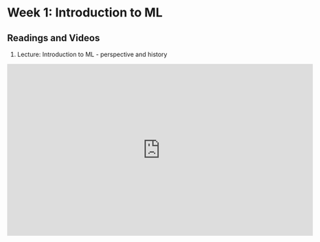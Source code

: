 # Week 1: Introduction to ML


## Readings and Videos 

1. Lecture: Introduction to ML - perspective and history
<iframe width="712" height="401" src="https://www.youtube.com/embed/zdSiYs8zSJQ" title="MIT6036L01b 1" frameborder="0" allow="accelerometer; autoplay; clipboard-write; encrypted-media; gyroscope; picture-in-picture; web-share" referrerpolicy="strict-origin-when-cross-origin" allowfullscreen></iframe>

